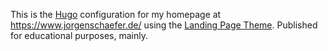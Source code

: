 This is the [Hugo](https://gohugo.io/) configuration for my homepage at https://www.jorgenschaefer.de/ using the [Landing Page Theme](https://github.com/crakjie/landing-page-hugo). Published for educational purposes, mainly.
